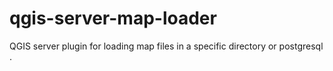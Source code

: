 # qgis-server-map-loader
QGIS server plugin for loading map files in a specific directory or postgresql .

